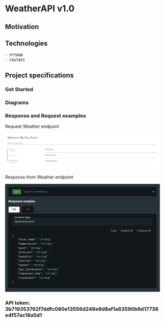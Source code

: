 # WeatherAPI v1.0

## **Motivation**

## **Technologies**

    - PYTHON
    - FASTAPI

## **Project specifications**

### Get Started

### Diagrams

### Response and Request examples

Request Weather endpoint

![alt Request Weather info](img/request_weather_data.png)

Response from Weather endpoint

![alt Response Weather info](img/response_example.png)

### API token: 3b719353762f7ddfc080e13556d248e8d8af1a63590b6d17738e4f57ac18a5d1

